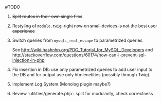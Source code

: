 #TODO

  1. ~~Split routes in their own single files~~
  2. ~~Restyling of `modulo.twig`: right now on small devices is not the best user experience~~
  3. Switch queries from `mysqli_real_escape` to parametrized queries.
     
     See http://wiki.hashphp.org/PDO_Tutorial_for_MySQL_Developers and http://stackoverflow.com/questions/60174/how-can-i-prevent-sql-injection-in-php
       
  4. Fix insertion in DB: use only parametrized queries to add user input to the DB and for output use only htmlenetities (possibly through Twig).
  5. Implement Log System (Monolog plugin maybe?)
  6. Review ´utilities/generate.php`: split for modularity, check correctness